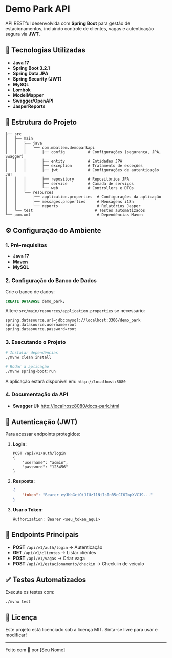 # Demo Park API

API RESTful desenvolvida com **Spring Boot** para gestão de estacionamentos, incluindo controle de clientes, vagas e autenticação segura via **JWT**.

## 🚀 Tecnologias Utilizadas

- **Java 17**
- **Spring Boot 3.2.1**
- **Spring Data JPA**
- **Spring Security (JWT)**
- **MySQL**
- **Lombok**
- **ModelMapper**
- **Swagger/OpenAPI**
- **JasperReports**

## 📂 Estrutura do Projeto

```
├── src
│   ├── main
│   │   ├── java
│   │   │   └── com.mballem.demoparkapi
│   │   │       ├── config          # Configurações (segurança, JPA, Swagger)
│   │   │       ├── entity          # Entidades JPA
│   │   │       ├── exception       # Tratamento de exceções
│   │   │       ├── jwt             # Configurações de autenticação JWT
│   │   │       ├── repository      # Repositórios JPA
│   │   │       ├── service         # Camada de serviços
│   │   │       └── web             # Controllers e DTOs
│   │   └── resources
│   │       ├── application.properties  # Configurações da aplicação
│   │       ├── messages.properties     # Mensagens i18n
│   │       └── reports                 # Relatórios Jasper
│   └── test                           # Testes automatizados
└── pom.xml                             # Dependências Maven
```

## ⚙️ Configuração do Ambiente

### 1. **Pré-requisitos**

- **Java 17**
- **Maven**
- **MySQL**

### 2. **Configuração do Banco de Dados**

Crie o banco de dados:

```sql
CREATE DATABASE demo_park;
```

Altere `src/main/resources/application.properties` se necessário:

```properties
spring.datasource.url=jdbc:mysql://localhost:3306/demo_park
spring.datasource.username=root
spring.datasource.password=root
```

### 3. **Executando o Projeto**

```bash
# Instalar dependências
./mvnw clean install

# Rodar a aplicação
./mvnw spring-boot:run
```

A aplicação estará disponível em: `http://localhost:8080`

### 4. **Documentação da API**

- **Swagger UI:** [http://localhost:8080/docs-park.html](http://localhost:8080/docs-park.html)

## 🔑 Autenticação (JWT)

Para acessar endpoints protegidos:

1. **Login:**

   ```http
   POST /api/v1/auth/login
   {
       "username": "admin",
       "password": "123456"
   }
   ```

2. **Resposta:**

   ```json
   {
       "token": "Bearer eyJhbGciOiJIUzI1NiIsInR5cCI6IkpXVCJ9..."
   }
   ```

3. **Usar o Token:**

   ```http
   Authorization: Bearer <seu_token_aqui>
   ```

## 📝 Endpoints Principais

- **POST** `/api/v1/auth/login` → Autenticação
- **GET** `/api/v1/clientes` → Listar clientes
- **POST** `/api/v1/vagas` → Criar vaga
- **POST** `/api/v1/estacionamento/checkin` → Check-in de veículo

## ✅ Testes Automatizados

Execute os testes com:

```bash
./mvnw test
```

## 📄 Licença

Este projeto está licenciado sob a licença MIT. Sinta-se livre para usar e modificar!

---

Feito com 💙 por [Seu Nome]

